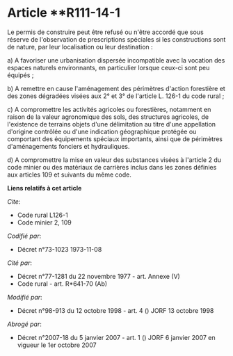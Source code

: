 # Article **R111-14-1

Le permis de construire peut être refusé ou n'être accordé que sous réserve de l'observation de prescriptions spéciales si
les constructions sont de nature, par leur localisation ou leur destination :

a) A favoriser une urbanisation dispersée incompatible avec la vocation des espaces naturels environnants, en particulier
lorsque ceux-ci sont peu équipés ;

b) A remettre en cause l'aménagement des périmètres d'action forestière et des zones dégradées visées aux 2° et 3° de
l'article L. 126-1 du code rural ;

c) A compromettre les activités agricoles ou forestières, notamment en raison de la valeur agronomique des sols, des
structures agricoles, de l'existence de terrains objets d'une délimitation au titre d'une appellation d'origine contrôlée ou
d'une indication géographique protégée ou comportant des équipements spéciaux importants, ainsi que de périmètres
d'aménagements fonciers et hydrauliques.

d) A compromettre la mise en valeur des substances visées à l'article 2 du code minier ou des matériaux de carrières inclus
dans les zones définies aux articles 109 et suivants du même code.

**Liens relatifs à cet article**

_Cite_:

  - Code rural L126-1
  - Code minier 2, 109

_Codifié par_:

  - Décret n°73-1023 1973-11-08

_Cité par_:

  - Décret n°77-1281 du 22 novembre 1977 - art. Annexe (V)
  - Code rural - art. R*641-70 (Ab)

_Modifié par_:

  - Décret n°98-913 du 12 octobre 1998 - art. 4 () JORF 13 octobre 1998

_Abrogé par_:

  - Décret n°2007-18 du 5 janvier 2007 - art. 1 () JORF 6 janvier 2007 en vigueur le 1er octobre 2007
